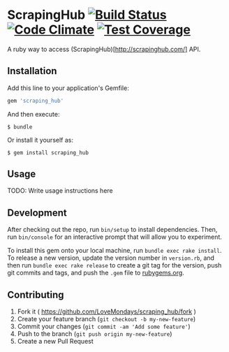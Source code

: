 # ScrapingHub [![Build Status](https://travis-ci.org/LoveMondays/scraping_hub.svg)](https://travis-ci.org/LoveMondays/scraping_hub) [![Code Climate](https://codeclimate.com/github/LoveMondays/scraping_hub/badges/gpa.svg)](https://codeclimate.com/github/LoveMondays/scraping_hub) [![Test Coverage](https://codeclimate.com/github/LoveMondays/scraping_hub/badges/coverage.svg)](https://codeclimate.com/github/LoveMondays/scraping_hub/coverage)

A ruby way to access (ScrapingHub)[http://scrapinghub.com/] API.

## Installation

Add this line to your application's Gemfile:

```ruby
gem 'scraping_hub'
```

And then execute:

    $ bundle

Or install it yourself as:

    $ gem install scraping_hub

## Usage

TODO: Write usage instructions here

## Development

After checking out the repo, run `bin/setup` to install dependencies. Then, run `bin/console` for an interactive prompt that will allow you to experiment.

To install this gem onto your local machine, run `bundle exec rake install`. To release a new version, update the version number in `version.rb`, and then run `bundle exec rake release` to create a git tag for the version, push git commits and tags, and push the `.gem` file to [rubygems.org](https://rubygems.org).

## Contributing

1. Fork it ( https://github.com/LoveMondays/scraping_hub/fork )
2. Create your feature branch (`git checkout -b my-new-feature`)
3. Commit your changes (`git commit -am 'Add some feature'`)
4. Push to the branch (`git push origin my-new-feature`)
5. Create a new Pull Request
